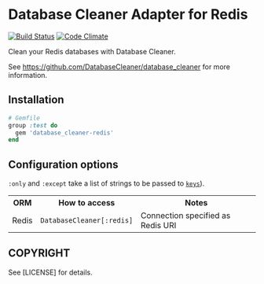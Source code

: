 # Database Cleaner Adapter for Redis

[![Build Status](https://travis-ci.org/DatabaseCleaner/database_cleaner-redis.svg?branch=master)](https://travis-ci.org/DatabaseCleaner/database_cleaner-redis)
[![Code Climate](https://codeclimate.com/github/DatabaseCleaner/database_cleaner-redis/badges/gpa.svg)](https://codeclimate.com/github/DatabaseCleaner/database_cleaner-redis)

Clean your Redis databases with Database Cleaner.

See https://github.com/DatabaseCleaner/database_cleaner for more information.

## Installation

```ruby
# Gemfile
group :test do
  gem 'database_cleaner-redis'
end
```

## Configuration options

`:only` and `:except` take a list of strings to be passed to [`keys`](http://redis.io/commands/keys)).

<table>
  <tbody>
    <tr>
      <th>ORM</th>
      <th>How to access</th>
      <th>Notes</th>
    </tr>
    <tr>
      <td>Redis</td>
      <td><code>DatabaseCleaner[:redis]</code></td>
      <td>Connection specified as Redis URI</td>
    </tr>
  </tbody>
</table>

## COPYRIGHT

See [LICENSE] for details.
